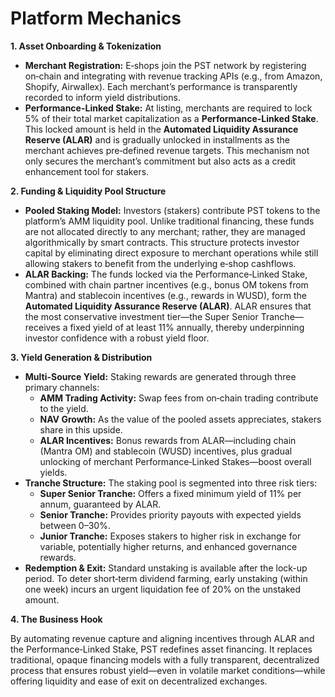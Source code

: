 # Platform Mechanics

**1. Asset Onboarding & Tokenization**

* **Merchant Registration:** E‑shops join the PST network by registering on‑chain and integrating with revenue tracking APIs (e.g., from Amazon, Shopify, Airwallex). Each merchant’s performance is transparently recorded to inform yield distributions.
* **Performance-Linked Stake:** At listing, merchants are required to lock 5% of their total market capitalization as a **Performance-Linked Stake**. This locked amount is held in the **Automated Liquidity Assurance Reserve (ALAR)** and is gradually unlocked in installments as the merchant achieves pre‑defined revenue targets. This mechanism not only secures the merchant’s commitment but also acts as a credit enhancement tool for stakers.

**2. Funding & Liquidity Pool Structure**

* **Pooled Staking Model:** Investors (stakers) contribute PST tokens to the platform’s AMM liquidity pool. Unlike traditional financing, these funds are not allocated directly to any merchant; rather, they are managed algorithmically by smart contracts. This structure protects investor capital by eliminating direct exposure to merchant operations while still allowing stakers to benefit from the underlying e‑shop cashflows.
* **ALAR Backing:** The funds locked via the Performance‑Linked Stake, combined with chain partner incentives (e.g., bonus OM tokens from Mantra) and stablecoin incentives (e.g., rewards in WUSD), form the **Automated Liquidity Assurance Reserve (ALAR)**. ALAR ensures that the most conservative investment tier—the Super Senior Tranche—receives a fixed yield of at least 11% annually, thereby underpinning investor confidence with a robust yield floor.

**3. Yield Generation & Distribution**

* **Multi-Source Yield:** Staking rewards are generated through three primary channels:
  * **AMM Trading Activity:** Swap fees from on‑chain trading contribute to the yield.
  * **NAV Growth:** As the value of the pooled assets appreciates, stakers share in this upside.
  * **ALAR Incentives:** Bonus rewards from ALAR—including chain (Mantra OM) and stablecoin (WUSD) incentives, plus gradual unlocking of merchant Performance‑Linked Stakes—boost overall yields.
* **Tranche Structure:** The staking pool is segmented into three risk tiers:
  * **Super Senior Tranche:** Offers a fixed minimum yield of 11% per annum, guaranteed by ALAR.
  * **Senior Tranche:** Provides priority payouts with expected yields between 0–30%.
  * **Junior Tranche:** Exposes stakers to higher risk in exchange for variable, potentially higher returns, and enhanced governance rewards.
* **Redemption & Exit:** Standard unstaking is available after the lock-up period. To deter short‑term dividend farming, early unstaking (within one week) incurs an urgent liquidation fee of 20% on the unstaked amount.

**4. The Business Hook**

By automating revenue capture and aligning incentives through ALAR and the Performance‑Linked Stake, PST redefines asset financing. It replaces traditional, opaque financing models with a fully transparent, decentralized process that ensures robust yield—even in volatile market conditions—while offering liquidity and ease of exit on decentralized exchanges.
